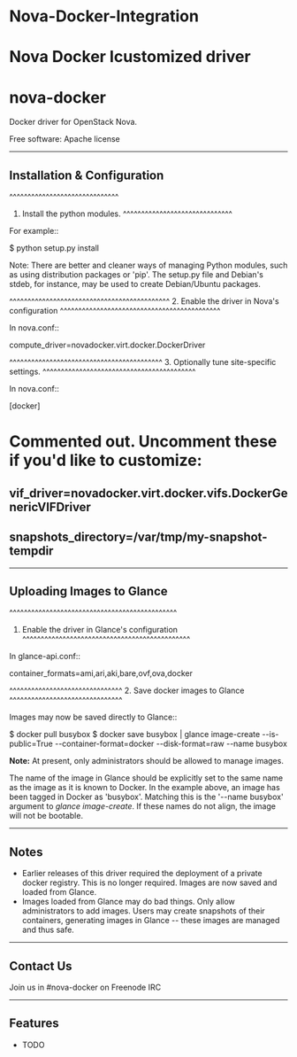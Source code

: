 # Nova-Docker-Integration
Nova Docker Icustomized driver
===============================
nova-docker
===============================

Docker driver for OpenStack Nova.

Free software: Apache license

----------------------------
Installation & Configuration
----------------------------

^^^^^^^^^^^^^^^^^^^^^^^^^^^^^^
1. Install the python modules.
^^^^^^^^^^^^^^^^^^^^^^^^^^^^^^

For example::

  $ python setup.py install

Note: There are better and cleaner ways of managing Python modules, such as using distribution packages or 'pip'. The setup.py file and Debian's stdeb, for instance, may be used to create Debian/Ubuntu packages.

^^^^^^^^^^^^^^^^^^^^^^^^^^^^^^^^^^^^^^^^^^^^
2. Enable the driver in Nova's configuration
^^^^^^^^^^^^^^^^^^^^^^^^^^^^^^^^^^^^^^^^^^^^

In nova.conf::

  compute_driver=novadocker.virt.docker.DockerDriver

^^^^^^^^^^^^^^^^^^^^^^^^^^^^^^^^^^^^^^^^^^
3. Optionally tune site-specific settings.
^^^^^^^^^^^^^^^^^^^^^^^^^^^^^^^^^^^^^^^^^^

In nova.conf::

  [docker]
  # Commented out. Uncomment these if you'd like to customize:
  ## vif_driver=novadocker.virt.docker.vifs.DockerGenericVIFDriver
  ## snapshots_directory=/var/tmp/my-snapshot-tempdir

--------------------------
Uploading Images to Glance
--------------------------

^^^^^^^^^^^^^^^^^^^^^^^^^^^^^^^^^^^^^^^^^^^^^^
1. Enable the driver in Glance's configuration
^^^^^^^^^^^^^^^^^^^^^^^^^^^^^^^^^^^^^^^^^^^^^^

In glance-api.conf::

  container_formats=ami,ari,aki,bare,ovf,ova,docker

^^^^^^^^^^^^^^^^^^^^^^^^^^^^^^^
2. Save docker images to Glance
^^^^^^^^^^^^^^^^^^^^^^^^^^^^^^^

Images may now be saved directly to Glance::

  $ docker pull busybox
  $ docker save busybox | glance image-create --is-public=True --container-format=docker --disk-format=raw --name busybox

**Note:** At present, only administrators should be allowed to manage images.

The name of the image in Glance should be explicitly set to the same name as the image as it is known to Docker. In the example above, an image has been tagged in Docker as 'busybox'. Matching this is the '--name busybox' argument to *glance image-create*. If these names do not align, the image will not be bootable.

-----
Notes
-----

* Earlier releases of this driver required the deployment of a private docker registry. This is no longer required. Images are now saved and loaded from Glance.
* Images loaded from Glance may do bad things. Only allow administrators to add images. Users may create snapshots of their containers, generating images in Glance -- these images are managed and thus safe.

----------
Contact Us
----------
Join us in #nova-docker on Freenode IRC

--------
Features
--------

* TODO
